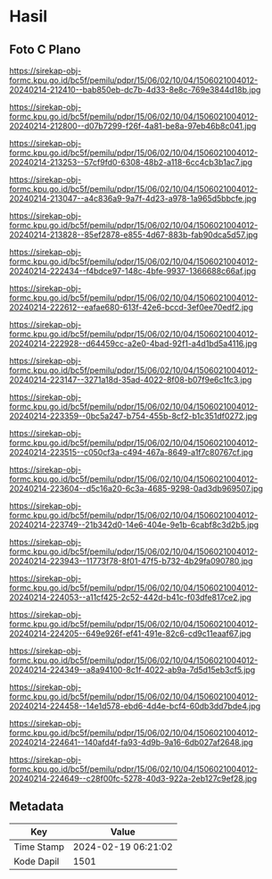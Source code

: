 # Hasil

## Foto C Plano

https://sirekap-obj-formc.kpu.go.id/bc5f/pemilu/pdpr/15/06/02/10/04/1506021004012-20240214-212410--bab850eb-dc7b-4d33-8e8c-769e3844d18b.jpg

https://sirekap-obj-formc.kpu.go.id/bc5f/pemilu/pdpr/15/06/02/10/04/1506021004012-20240214-212800--d07b7299-f26f-4a81-be8a-97eb46b8c041.jpg

https://sirekap-obj-formc.kpu.go.id/bc5f/pemilu/pdpr/15/06/02/10/04/1506021004012-20240214-213253--57cf9fd0-6308-48b2-a118-6cc4cb3b1ac7.jpg

https://sirekap-obj-formc.kpu.go.id/bc5f/pemilu/pdpr/15/06/02/10/04/1506021004012-20240214-213047--a4c836a9-9a7f-4d23-a978-1a965d5bbcfe.jpg

https://sirekap-obj-formc.kpu.go.id/bc5f/pemilu/pdpr/15/06/02/10/04/1506021004012-20240214-213828--85ef2878-e855-4d67-883b-fab90dca5d57.jpg

https://sirekap-obj-formc.kpu.go.id/bc5f/pemilu/pdpr/15/06/02/10/04/1506021004012-20240214-222434--f4bdce97-148c-4bfe-9937-1366688c66af.jpg

https://sirekap-obj-formc.kpu.go.id/bc5f/pemilu/pdpr/15/06/02/10/04/1506021004012-20240214-222612--eafae680-613f-42e6-bccd-3ef0ee70edf2.jpg

https://sirekap-obj-formc.kpu.go.id/bc5f/pemilu/pdpr/15/06/02/10/04/1506021004012-20240214-222928--d64459cc-a2e0-4bad-92f1-a4d1bd5a4116.jpg

https://sirekap-obj-formc.kpu.go.id/bc5f/pemilu/pdpr/15/06/02/10/04/1506021004012-20240214-223147--3271a18d-35ad-4022-8f08-b07f9e6c1fc3.jpg

https://sirekap-obj-formc.kpu.go.id/bc5f/pemilu/pdpr/15/06/02/10/04/1506021004012-20240214-223359--0bc5a247-b754-455b-8cf2-b1c351df0272.jpg

https://sirekap-obj-formc.kpu.go.id/bc5f/pemilu/pdpr/15/06/02/10/04/1506021004012-20240214-223515--c050cf3a-c494-467a-8649-a1f7c80767cf.jpg

https://sirekap-obj-formc.kpu.go.id/bc5f/pemilu/pdpr/15/06/02/10/04/1506021004012-20240214-223604--d5c16a20-6c3a-4685-9298-0ad3db969507.jpg

https://sirekap-obj-formc.kpu.go.id/bc5f/pemilu/pdpr/15/06/02/10/04/1506021004012-20240214-223749--21b342d0-14e6-404e-9e1b-6cabf8c3d2b5.jpg

https://sirekap-obj-formc.kpu.go.id/bc5f/pemilu/pdpr/15/06/02/10/04/1506021004012-20240214-223943--11773f78-8f01-47f5-b732-4b29fa090780.jpg

https://sirekap-obj-formc.kpu.go.id/bc5f/pemilu/pdpr/15/06/02/10/04/1506021004012-20240214-224053--a11cf425-2c52-442d-b41c-f03dfe817ce2.jpg

https://sirekap-obj-formc.kpu.go.id/bc5f/pemilu/pdpr/15/06/02/10/04/1506021004012-20240214-224205--649e926f-ef41-491e-82c6-cd9c11eaaf67.jpg

https://sirekap-obj-formc.kpu.go.id/bc5f/pemilu/pdpr/15/06/02/10/04/1506021004012-20240214-224349--a8a94100-8c1f-4022-ab9a-7d5d15eb3cf5.jpg

https://sirekap-obj-formc.kpu.go.id/bc5f/pemilu/pdpr/15/06/02/10/04/1506021004012-20240214-224458--14e1d578-ebd6-4d4e-bcf4-60db3dd7bde4.jpg

https://sirekap-obj-formc.kpu.go.id/bc5f/pemilu/pdpr/15/06/02/10/04/1506021004012-20240214-224641--140afd4f-fa93-4d9b-9a16-6db027af2648.jpg

https://sirekap-obj-formc.kpu.go.id/bc5f/pemilu/pdpr/15/06/02/10/04/1506021004012-20240214-224649--c28f00fc-5278-40d3-922a-2eb127c9ef28.jpg


## Metadata

| Key        | Value               |
| ---------- | ------------------- |
| Time Stamp | 2024-02-19 06:21:02 |
| Kode Dapil | 1501                |



